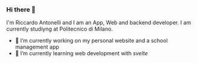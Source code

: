 ### Hi there 👋

I'm Riccardo Antonelli and I am an App, Web and backend developer. I am currently studiyng at Politecnico di Milano.
- 🔭 I’m currently working on my personal website and a school management app
- 🌱 I’m currently learning web development with *svelte*

<!--
**RiccardoAntonelli/RiccardoAntonelli** is a ✨ _special_ ✨ repository because its `README.md` (this file) appears on your GitHub profile.

Here are some ideas to get you started:

- 🔭 I’m currently working on ...
- 🌱 I’m currently learning ...
- 👯 I’m looking to collaborate on ...
- 🤔 I’m looking for help with ...
- 💬 Ask me about ...
- 📫 How to reach me: ...
- 😄 Pronouns: ...
- ⚡ Fun fact: ...
-->
